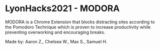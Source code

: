 # LyonHacks2021 - MODORA

MODORA is a Chrome Extension that blocks distracting sites according to the Pomodoro Technique which is proven to increase productivity while preventing overworking and encouraging breaks. 

Made by: Aaron Z., Chelsea W., Max S., Samuel H.
 